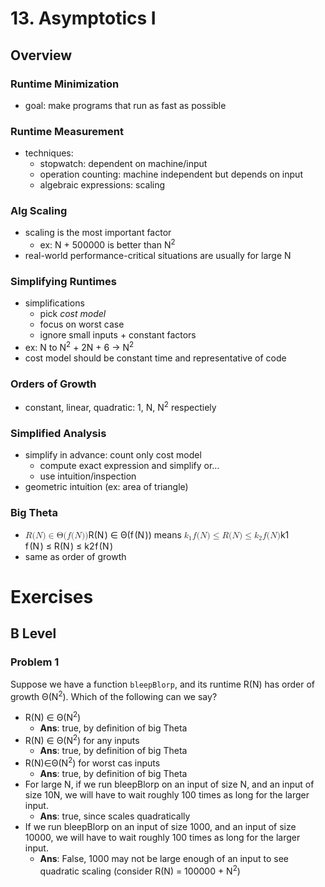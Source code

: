 <!DOCTYPE html>
<html>

<head>
  <meta charset="utf-8">
  <meta name="viewport" content="width=device-width, initial-scale=1.0">
  <title>13. Asymptotics I</title>
  <link rel="stylesheet" href="https://stackedit.io/style.css" />
</head>

<body class="stackedit">
  <div class="stackedit__html"><h1 id="asymptotics-i">13. Asymptotics I</h1>
<h2 id="overview">Overview</h2>
<h3 id="runtime-minimization">Runtime Minimization</h3>
<ul>
<li>goal: make programs that run as fast as possible</li>
</ul>
<h3 id="runtime-measurement">Runtime Measurement</h3>
<ul>
<li>techniques:
<ul>
<li>stopwatch: dependent on machine/input</li>
<li>operation counting: machine independent but depends on input</li>
<li>algebraic expressions: scaling</li>
</ul>
</li>
</ul>
<h3 id="alg-scaling">Alg Scaling</h3>
<ul>
<li>scaling is the most important factor
<ul>
<li>ex: N + 500000 is better than N<sup>2</sup></li>
</ul>
</li>
<li>real-world performance-critical situations are usually for large N</li>
</ul>
<h3 id="simplifying-runtimes">Simplifying Runtimes</h3>
<ul>
<li>simplifications
<ul>
<li>pick <em>cost model</em></li>
<li>focus on worst case</li>
<li>ignore small inputs + constant factors</li>
</ul>
</li>
<li>ex: N to N<sup>2</sup> + 2N + 6 -&gt; N<sup>2</sup></li>
<li>cost model should be constant time and representative of code</li>
</ul>
<h3 id="orders-of-growth">Orders of Growth</h3>
<ul>
<li>constant, linear, quadratic: 1, N, N<sup>2</sup> respectiely</li>
</ul>
<h3 id="simplified-analysis">Simplified Analysis</h3>
<ul>
<li>simplify in advance: count only cost model
<ul>
<li>compute exact expression and simplify or…</li>
<li>use intuition/inspection</li>
</ul>
</li>
<li>geometric intuition (ex: area of triangle)</li>
</ul>
<h3 id="big-theta">Big Theta</h3>
<ul>
<li><span class="katex--inline"><span class="katex"><span class="katex-mathml"><math><semantics><mrow><mi>R</mi><mo stretchy="false">(</mo><mi>N</mi><mo stretchy="false">)</mo><mo>∈</mo><mi mathvariant="normal">Θ</mi><mo stretchy="false">(</mo><mi>f</mi><mo stretchy="false">(</mo><mi>N</mi><mo stretchy="false">)</mo><mo stretchy="false">)</mo></mrow><annotation encoding="application/x-tex">R(N) \in \Theta(f(N))</annotation></semantics></math></span><span class="katex-html" aria-hidden="true"><span class="base"><span class="strut" style="height: 1em; vertical-align: -0.25em;"></span><span class="mord mathdefault" style="margin-right: 0.00773em;">R</span><span class="mopen">(</span><span class="mord mathdefault" style="margin-right: 0.10903em;">N</span><span class="mclose">)</span><span class="mspace" style="margin-right: 0.277778em;"></span><span class="mrel">∈</span><span class="mspace" style="margin-right: 0.277778em;"></span></span><span class="base"><span class="strut" style="height: 1em; vertical-align: -0.25em;"></span><span class="mord">Θ</span><span class="mopen">(</span><span class="mord mathdefault" style="margin-right: 0.10764em;">f</span><span class="mopen">(</span><span class="mord mathdefault" style="margin-right: 0.10903em;">N</span><span class="mclose">)</span><span class="mclose">)</span></span></span></span></span> means <span class="katex--inline"><span class="katex"><span class="katex-mathml"><math><semantics><mrow><msub><mi>k</mi><mn>1</mn></msub><mi>f</mi><mo stretchy="false">(</mo><mi>N</mi><mo stretchy="false">)</mo><mo>≤</mo><mi>R</mi><mo stretchy="false">(</mo><mi>N</mi><mo stretchy="false">)</mo><mo>≤</mo><msub><mi>k</mi><mn>2</mn></msub><mi>f</mi><mo stretchy="false">(</mo><mi>N</mi><mo stretchy="false">)</mo></mrow><annotation encoding="application/x-tex">k_1f(N) \leq R(N) \leq k_2f(N)</annotation></semantics></math></span><span class="katex-html" aria-hidden="true"><span class="base"><span class="strut" style="height: 1em; vertical-align: -0.25em;"></span><span class="mord"><span class="mord mathdefault" style="margin-right: 0.03148em;">k</span><span class="msupsub"><span class="vlist-t vlist-t2"><span class="vlist-r"><span class="vlist" style="height: 0.301108em;"><span class="" style="top: -2.55em; margin-left: -0.03148em; margin-right: 0.05em;"><span class="pstrut" style="height: 2.7em;"></span><span class="sizing reset-size6 size3 mtight"><span class="mord mtight">1</span></span></span></span><span class="vlist-s">​</span></span><span class="vlist-r"><span class="vlist" style="height: 0.15em;"><span class=""></span></span></span></span></span></span><span class="mord mathdefault" style="margin-right: 0.10764em;">f</span><span class="mopen">(</span><span class="mord mathdefault" style="margin-right: 0.10903em;">N</span><span class="mclose">)</span><span class="mspace" style="margin-right: 0.277778em;"></span><span class="mrel">≤</span><span class="mspace" style="margin-right: 0.277778em;"></span></span><span class="base"><span class="strut" style="height: 1em; vertical-align: -0.25em;"></span><span class="mord mathdefault" style="margin-right: 0.00773em;">R</span><span class="mopen">(</span><span class="mord mathdefault" style="margin-right: 0.10903em;">N</span><span class="mclose">)</span><span class="mspace" style="margin-right: 0.277778em;"></span><span class="mrel">≤</span><span class="mspace" style="margin-right: 0.277778em;"></span></span><span class="base"><span class="strut" style="height: 1em; vertical-align: -0.25em;"></span><span class="mord"><span class="mord mathdefault" style="margin-right: 0.03148em;">k</span><span class="msupsub"><span class="vlist-t vlist-t2"><span class="vlist-r"><span class="vlist" style="height: 0.301108em;"><span class="" style="top: -2.55em; margin-left: -0.03148em; margin-right: 0.05em;"><span class="pstrut" style="height: 2.7em;"></span><span class="sizing reset-size6 size3 mtight"><span class="mord mtight">2</span></span></span></span><span class="vlist-s">​</span></span><span class="vlist-r"><span class="vlist" style="height: 0.15em;"><span class=""></span></span></span></span></span></span><span class="mord mathdefault" style="margin-right: 0.10764em;">f</span><span class="mopen">(</span><span class="mord mathdefault" style="margin-right: 0.10903em;">N</span><span class="mclose">)</span></span></span></span></span></li>
<li>same as order of growth</li>
</ul>
<h1 id="exercises">Exercises</h1>
<h2 id="b-level">B Level</h2>
<h3 id="problem-1">Problem 1</h3>
<p>Suppose we have a function <code>bleepBlorp</code>, and its runtime R(N) has order of growth Θ(N<sup>2</sup>). Which of the following can we say?</p>
<ul>
<li>R(N) ∈ Θ(N<sup>2</sup>)
<ul>
<li><strong>Ans</strong>: true, by definition of big Theta</li>
</ul>
</li>
<li>R(N) ∈ Θ(N<sup>2</sup>) for any inputs
<ul>
<li><strong>Ans</strong>: true, by definition of big Theta</li>
</ul>
</li>
<li>R(N)∈Θ(N<sup>2</sup>) for worst cas inputs
<ul>
<li><strong>Ans</strong>: true, by definition of big Theta</li>
</ul>
</li>
<li>For large N, if we run bleepBlorp on an input of size N, and an input of size 10N, we will have to wait roughly 100 times as long for the larger input.
<ul>
<li><strong>Ans</strong>: true, since scales quadratically</li>
</ul>
</li>
<li>If we run bleepBlorp on an input of size 1000, and an input of size 10000, we will have to wait roughly 100 times as long for the larger input.
<ul>
<li><strong>Ans</strong>: False, 1000 may not be large enough of an input to see quadratic scaling (consider R(N) = 100000 + N<sup>2</sup>)</li>
</ul>
</li>
</ul>
</div>
</body>

</html>
